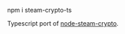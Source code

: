 
npm i steam-crypto-ts

Typescript port of [node-steam-crypto](https://github.com/DoctorMcKay/node-steam-crypto).